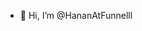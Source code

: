 - 👋 Hi, I’m @HananAtFunnelll


<!---
HananAtFunnelll/HananAtFunnelll is a ✨ special ✨ repository because its `README.md` (this file) appears on your GitHub profile.
You can click the Preview link to take a look at your changes.
--->
